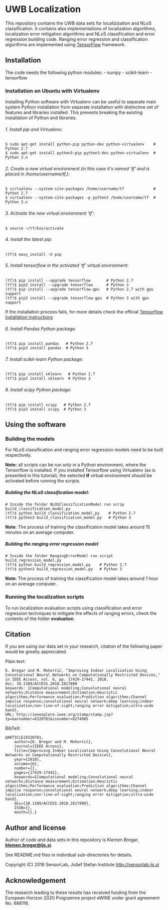 # UWB Localization
This repository contains the UWB data sets for localizization and NLoS classification. It contains also implementations of localization algorithms, localization error mitigation algorithms and NLoS classification and error regression building code. Ranging error regression and classification algorithms are implemented using [TensorFlow](https://www.tensorflow.org/) framework.

## Installation
The code needs the following python modules:
	- numpy
	- scikit-learn
	- tensorflow

### Installation on Ubuntu with Virtualenv
Installing Python software with Virtualenv can be useful to separate main system Python installation from separate installation with distinctive set of features and libraries installed. This prevents breaking the existing installation of Python and libraries.

###### 1. Install pip and Virtualenv:	
	$ sudo apt-get install python-pip python-dev python-virtualenv    # Python 2.7
	$ sudo apt-get install python3-pip python3-dev python-virtualenv  # Python 3.n

###### 2. Create a new virtual environment (in this case it's named 'tf' and is placed in /home/username/tf.):
	$ virtualenv --system-site-packages /home/username/tf             # Python 2.7
	$ virtualenv --system-site-packages -p python3 /home/username/tf  # Python 3.n

###### 3. Activate the new virtual environment 'tf':
	$ source ~/tf/bin/activate

###### 4. Install the latest pip:
	(tf)$ easy_install -U pip

###### 5. Install tensorflow in the activated 'tf' virtual environment:
	(tf)$ pip install --upgrade tensorflow       # Python 2.7
	(tf)$ pip3 install --upgrade tensorflow      # Python 3
	(tf)$ pip install --upgrade tensorflow-gpu   # Python 2.7 with gpu support
	(tf)$ pip3 install --upgrade tensorflow-gpu  # Python 3 with gpu support
	
If the installation process fails, for more details check the official [Tensorflow installation instructions](https://www.tensorflow.org/install/)

###### 6. Install Pandas Python package:
	(tf)$ pip install pandas   # Python 2.7
	(tf)$ pip3 install pandas  # Python 3
	
###### 7. Install scikit-learn Python package:
	(tf)$ pip install sklearn   # Python 2.7
	(tf)$ pip3 install sklearn  # Python 3
	
###### 8. Install scipy Python package:
	(tf)$ pip install scipy   # Python 2.7
	(tf)$ pip3 install scipy  # Python 3

## Using the software

### Building the models
For NLoS classification and ranging error regression models need to be built respectively. 	

**Note:** all scripts can be run only in a Python environment, where the Tensorflow is installed. If you installed Tensorflow using Virtualenv (as is presented in this tutorial), the selected **tf** virtual environment should be activated before running the scripts.

##### Building the NLoS classification model:

	# Inside the folder NLOSClassificationModel run scrip build_classification_model.py
	(tf)$ python build_classification_model.py    # Python 2.7
	(tf)$ python3 build_classification_model.py   # Python 3

**Note**: The process of training the classification model takes around 15 minutes on an average computer.

##### Building the ranging error regression model
	
	# Inside the folder RangingErrorModel run script build_regression_model.py
	(tf)$ python build_regression_model.py    # Python 2.7
	(tf)$ python3 build_regression_model.py   # Python 3

**Note**: The process of training the classification model takes around 1 hour on an average computer.


### Running the localization scripts
To run localization evaluation scripts using classification and error regression techniques to mitigate the effects of ranging errors, check the contents of the folder **evaluation**.

## Citation
If you are using our data set in your research, citation of the following paper would be greatly appreciated.

Plain text:

	K. Bregar and M. Mohorčič, "Improving Indoor Localization Using Convolutional Neural Networks on Computationally Restricted Devices," in IEEE Access, vol. 6, pp. 17429-17441, 2018.
	doi: 10.1109/ACCESS.2018.2817800
	keywords: {Computational modeling;Convolutional neural networks;Distance measurement;Estimation;Heuristic algorithms;Performance evaluation;Prediction algorithms;Channel impulse response;convolutional neural network;deep learning;indoor localization;non-line-of-sight;ranging error mitigation;ultra-wide band},
	URL: http://ieeexplore.ieee.org/stamp/stamp.jsp?tp=&arnumber=8320781&isnumber=8274985
	

BibTeX: 

	@ARTICLE{8320781,
		author={K. Bregar and M. Mohorčič},
		journal={IEEE Access},
		title={Improving Indoor Localization Using Convolutional Neural Networks on Computationally Restricted Devices},
		year={2018},
		volume={6},
		number={},
		pages={17429-17441},
		keywords={Computational modeling;Convolutional neural networks;Distance measurement;Estimation;Heuristic algorithms;Performance evaluation;Prediction algorithms;Channel impulse response;convolutional neural network;deep learning;indoor localization;non-line-of-sight;ranging error mitigation;ultra-wide band},
		doi={10.1109/ACCESS.2018.2817800},
		ISSN={},
		month={},}
		
## Author and license
Author of code and data sets in this repository is Klemen Bregar, **klemen.bregar@ijs.si**.

See README.md files in individual sub-directories for details. 

Copyright (C) 2018 SensorLab, Jožef Stefan Institute http://sensorlab.ijs.si

## Acknowledgement
The research leading to these results has received funding from the European Horizon 2020 Programme project eWINE under grant agreement No. 688116.